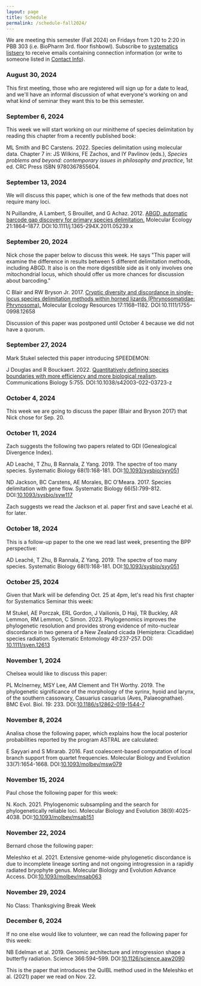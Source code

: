 ```yaml
---
layout: page
title: Schedule
permalink: /schedule-fall2024/
---
```


We are meeting this semester (Fall 2024) on Fridays from 1:20 to 2:20 in PBB 303 (i.e. BioPharm 3rd. floor fishbowl). Subscribe to [systematics listserv](/systseminar/listserv/) to receive emails containing connection information (or write to someone listed in [Contact Info](/systseminar/contact-info/)).

### August 30, 2024

This first meeting, those who are registered will sign up for a date to lead, and we'll have an informal discussion of what everyone's working on and what kind of seminar they want this to be this semester.

### September 6, 2024

This week we will start working on our minitheme of species delimitation by reading this chapter from a recently published book:

ML Smith and BC Carstens. 2022. Species delimitation using molecular data. Chapter 7 in: JS Wilkins, FE Zachos, and IY Pavlinov (eds.), _Species problems and beyond: contemporary issues in philosophy and practice_, 1st ed. CRC Press ISBN 9780367855604.

### September 13, 2024

We will discuss this paper, which is one of the few methods that does not require many loci.

N Puillandre, A Lambert, S Brouillet, and G Achaz. 2012. [ABGD, automatic barcode gap discovery for primary species delimitation.](https://doi.org/10.1111/j.1365-294X.2011.05239.x) Molecular Ecology 21:1864–1877. DOI:10.1111/j.1365-294X.2011.05239.x

### September 20, 2024

Nick chose the paper below to discuss this week. He says "This paper will examine the difference in results between 5 different delimitation methods, including ABGD. It also is on the more digestible side as it only involves one mitochondrial locus, which should offer us more chances for discussion about barcoding."

C Blair and RW Bryson Jr. 2017. [Cryptic diversity and discordance in single-locus species delimitation methods within horned lizards (Phrynosomatidae: Phrynosoma).](https://doi.org/10.1111/1755-0998.12658) Molecular Ecology Resources 17:1168–1182. DOI:10.1111/1755-0998.12658

Discussion of this paper was postponed until October 4 because we did not have a quorum.

### September 27, 2024

Mark Stukel selected this paper introducing SPEEDEMON:

J Douglas and R Bouckaert. 2022. [Quantitatively defining species boundaries with more efficiency and more biological realism](https://doi.org/10.1038/s42003-022-03723-z). Communications Biology 5:755. DOI:10.1038/s42003-022-03723-z 


### October 4, 2024

This week we are going to discuss the paper (Blair and Bryson 2017) that Nick chose for Sep. 20.

### October 11, 2024

Zach suggests the following two papers related to GDI (Genealogical Divergence Index). 

AD Leaché, T Zhu, B Rannala, Z Yang. 2019. The spectre of too many species. Systematic Biology 68(1):168-181. DOI:[10.1093/sysbio/syy051](https://doi.org/10.1093/sysbio/syy051)

ND Jackson, BC Carstens, AE Morales, BC O'Meara. 2017. Species delimitation with gene flow. Systematic Biology 66(5):799-812. DOI:[10.1093/sysbio/syw117](https://doi.org/10.1093/sysbio/syw117)

Zach suggests we read the Jackson et al. paper first and save Leaché et al. for later.

### October 18, 2024

This is a follow-up paper to the one we read last week, presenting the BPP perspective:

AD Leaché, T Zhu, B Rannala, Z Yang. 2019. The spectre of too many species. Systematic Biology 68(1):168-181. DOI:[10.1093/sysbio/syy051](https://doi.org/10.1093/sysbio/syy051)

### October 25, 2024

Given that Mark will be defending Oct. 25 at 4pm, let's read his first chapter for Systematics Seminar this week:

M Stukel, AE Porczak, ERL Gordon, J Vailionis, D Haji, TR Buckley, AR Lemmon, RM Lemmon, C Simon. 2023. Phylogenomics improves the phylogenetic resolution and provides strong evidence of mito-nuclear discordance in two genera of a New Zealand cicada (Hemiptera: Cicadidae) species radiation. Systematic Entomology 49:237-257. DOI: [10.1111/syen.12613](https://doi.org/10.1111/syen.12613)


### November 1, 2024

Chelsea would like to discuss this paper:

PL McInerney, MSY Lee, AM Clement and TH Worthy. 2019. The phylogenetic significance of the morphology of the syrinx, hyoid and larynx, of the southern cassowary, Casuarius casuarius (Aves, Palaeognathae). BMC Evol. Biol. 19: 233. DOI:[10.1186/s12862-019-1544-7](https://doi.org/10.1186/s12862-019-1544-7)

### November 8, 2024

Analisa chose the following paper, which explains how the local posterior probabilities reported by the program ASTRAL are calculated:

E Sayyari and S Mirarab. 2016. Fast coalescent-based computation of local branch support from quartet frequencies. Molecular Biology and Evolution 33(7):1654-1668. DOI:[10.1093/molbev/msw079](https://doi.org/10.1093/molbev/msw079)

### November 15, 2024

Paul chose the following paper for this week:

N. Koch. 2021. Phylogenomic subsampling and the search for phylogenetically reliable loci. Molecular Biology and Evolution 38(9):4025-4038. DOI:[10.1093/molbev/msab151](https://doi.org/10.1093/molbev/msab151)
 
### November 22, 2024

Bernard chose the following paper:

Meleshko et al. 2021. Extensive genome-wide phylogenetic discordance is due to incomplete lineage sorting and not ongoing introgression in a rapidly radiated bryophyte genus. Molecular Biology and Evolution Advance Access. DOI:[10.1093/molbev/msab063](https://doi.org/10.1093/molbev/msab063)

### November 29, 2024

No Class: Thanksgiving Break Week

### December 6, 2024

If no one else would like to volunteer, we can read the following paper for this week:

NB Edelman et al. 2019. Genomic architecture and introgression shape a butterfly radiation. Science 366:594–599. DOI:[10.1126/science.aaw2090](https://doi.org/10.1126/science.aaw2090)

This is the paper that introduces the QuIBL method used in the Meleshko et al. (2021) paper we read on Nov. 22.
